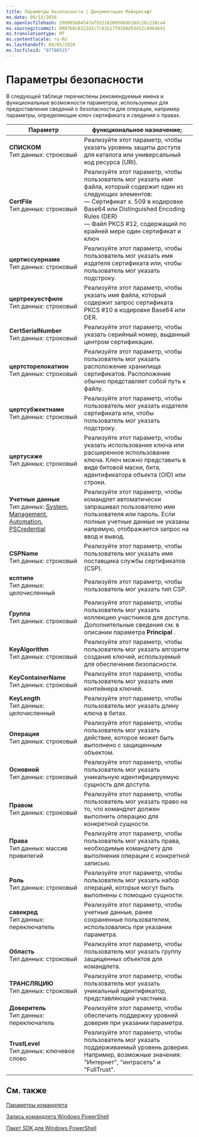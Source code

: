 ```yaml
---
title: Параметры безопасности | Документация Майкрософт
ms.date: 09/13/2016
ms.openlocfilehash: 290905b04547af932182005869b18dc1bc210ca4
ms.sourcegitcommit: 0907b8c6322d2c7c61b17f8168d53452c8964b41
ms.translationtype: MT
ms.contentlocale: ru-RU
ms.lasthandoff: 08/05/2020
ms.locfileid: "87786515"
---
```

# <a name="security-parameters"></a>Параметры безопасности

В следующей таблице перечислены рекомендуемые имена и функциональные возможности параметров, используемых для предоставления сведений о безопасности для операции, например параметры, определяющие ключ сертификата и сведения о правах.

|Параметр|функциональное назначение;|
|---|---|
|**СПИСКОМ**<br>Тип данных: строковый|Реализуйте этот параметр, чтобы указать уровень защиты доступа для каталога или универсальный код ресурса (URI).|
|**CertFile**<br>Тип данных: строковый|Реализуйте этот параметр, чтобы пользователь мог указать имя файла, который содержит один из следующих элементов:<br>— Сертификат x. 509 в кодировке Base64 или Distinguished Encoding Rules (DER)<br>— Файл PKCS #12, содержащий по крайней мере один сертификат и ключ|
|**цертиссуернаме**<br>Тип данных: строковый|Реализуйте этот параметр, чтобы пользователь мог указать имя издателя сертификата или, чтобы пользователь мог указать подстроку.|
|**цертрекуестфиле**<br>Тип данных: строковый|Реализуйте этот параметр, чтобы указать имя файла, который содержит запрос сертификата PKCS #10 в кодировке Base64 или DER.|
|**CertSerialNumber**<br>Тип данных: строковый|Реализуйте этот параметр, чтобы указать серийный номер, выданный центром сертификации.|
|**цертсторелокатион**<br>Тип данных: строковый|Реализуйте этот параметр, чтобы пользователь мог указать расположение хранилища сертификатов. Расположение обычно представляет собой путь к файлу.|
|**цертсубжектнаме**<br>Тип данных: строковый|Реализуйте этот параметр, чтобы пользователь мог указать издателя сертификата или, чтобы пользователь мог указать подстроку.|
|**цертусаже**<br>Тип данных: строковый|Реализуйте этот параметр, чтобы указать использование ключа или расширенное использование ключа. Ключ можно представить в виде битовой маски, бита, идентификатора объекта (OID) или строки.|
|**Учетные данные**<br>Тип данных: [System. Management. Automation. PSCredential](/dotnet/api/System.Management.Automation.PSCredential)|Реализуйте этот параметр, чтобы командлет автоматически запрашивал пользователю имя пользователя или пароль. Если полные учетные данные не указаны напрямую, отображается запрос на ввод и вывод.|
|**CSPName**<br>Тип данных: строковый|Реализуйте этот параметр, чтобы пользователь мог указать имя поставщика службы сертификатов (CSP).|
|**ксптипе**<br>Тип данных: целочисленный|Реализуйте этот параметр, чтобы пользователь мог указать тип CSP.|
|**Группа**<br>Тип данных: строковый|Реализуйте этот параметр, чтобы пользователь мог указать коллекцию участников для доступа. Дополнительные сведения см. в описании параметра **Principal** .|
|**KeyAlgorithm**<br>Тип данных: строковый|Реализуйте этот параметр, чтобы пользователь мог указать алгоритм создания ключей, используемый для обеспечения безопасности.|
|**KeyContainerName**<br>Тип данных: строковый|Реализуйте этот параметр, чтобы пользователь мог указать имя контейнера ключей.|
|**KeyLength**<br>Тип данных: целочисленный|Реализуйте этот параметр, чтобы пользователь мог указать длину ключа в битах.|
|**Операция**<br>Тип данных: строковый|Реализуйте этот параметр, чтобы пользователь мог указать действие, которое может быть выполнено с защищенным объектом.|
|**Основной**<br>Тип данных: строковый|Реализуйте этот параметр, чтобы пользователь мог указать уникальную идентифицируемую сущность для доступа.|
|**Правом**<br>Тип данных: строковый|Реализуйте этот параметр, чтобы пользователь мог указать право на то, что командлет должен выполнить операцию для конкретной сущности.|
|**Права**<br>Тип данных: массив привилегий|Реализуйте этот параметр, чтобы пользователь мог указать права, необходимые командлету для выполнения операции с конкретной записью.|
|**Роль**<br>Тип данных: строковый|Реализуйте этот параметр, чтобы пользователь мог указать набор операций, которые могут быть выполнены с помощью сущности.|
|**савекред**<br>Тип данных: переключатель|Реализуйте этот параметр, чтобы учетные данные, ранее сохраненные пользователем, использовались при указании параметра.|
|**Область**<br>Тип данных: строковый|Реализуйте этот параметр, чтобы пользователь мог указать группу защищенных объектов для командлета.|
|**ТРАНСЛЯЦИЮ**<br>Тип данных: строковый|Реализуйте этот параметр, чтобы пользователь мог указать уникальный идентификатор, представляющий участника.|
|**Доверитель**<br>Тип данных: переключатель|Реализуйте этот параметр, чтобы обеспечить поддержку уровней доверия при указании параметра.|
|**TrustLevel**<br>Тип данных: ключевое слово|Реализуйте этот параметр, чтобы пользователь мог указать поддерживаемый уровень доверия. Например, возможные значения: "Интернет", "интрасеть" и "FullTrust".|

## <a name="see-also"></a>См. также

[Параметры командлета](./cmdlet-parameters.md)

[Запись командлета Windows PowerShell](./writing-a-windows-powershell-cmdlet.md)

[Пакет SDK для Windows PowerShell](../windows-powershell-reference.md)
